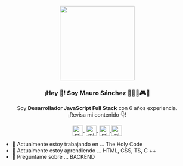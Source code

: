 <p align="center" width="300">
   <img align="center" width="200" src="https://avatars.githubusercontent.com/u/10161169?v=4" />
   <h3 align="center">¡Hey 👋! Soy Mauro Sánchez 👨🏻‍💻🎮🍺</h3>
</p>

<p align="center">Soy <strong>Desarrollador JavaScript Full Stack</strong> con 6 años experiencia.<br />¡Revisa mi contenido 👇!</p>
<p align="center">
   <a href="https://www.twitch.tv/theholycode" target="blank" style='margin-right:4px'>
    <img align="center" src="https://cdn.jsdelivr.net/npm/simple-icons@3.0.1/icons/twitch.svg" alt="midudev" height="28px" width="28px" />
  </a>
   <a href="https://www.youtube.com/channel/UCROut3b1_tmEjGw4dX4fIOA" target="blank" style='margin-right:4px'>
    <img align="center" src="https://cdn.jsdelivr.net/npm/simple-icons@3.0.1/icons/youtube.svg" alt="midudev" height="28px" width="28px" />
  </a>
  <a href="https://twitter.com/MauroSanchez25" target="blank">
    <img align="center" src="https://cdn.jsdelivr.net/npm/simple-icons@3.0.1/icons/twitter.svg" alt="midudev" height="28px" width="28px" />
  </a>
    <a href="https://www.linkedin.com/in/mesanchez91" target="blank">
    <img align="center" src="https://cdn.jsdelivr.net/npm/simple-icons@3.0.1/icons/linkedin.svg" alt="midudev" height="28px" width="28px" />
  </a>
</p>

- 🔭 Actualmente estoy trabajando en ... The Holy Code
- 🌱 Actualmente estoy aprendiendo ... HTML, CSS, TS, C ++
- 💬 Pregúntame sobre ... BACKEND
